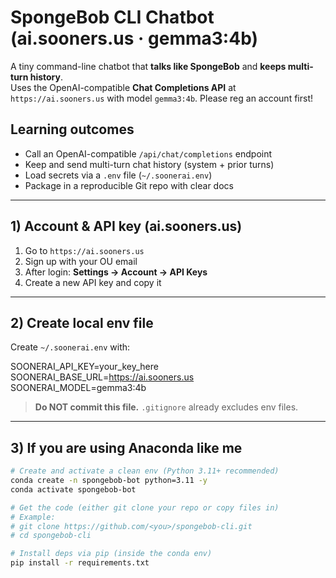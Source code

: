 # SpongeBob CLI Chatbot (ai.sooners.us · gemma3:4b)

A tiny command-line chatbot that **talks like SpongeBob** and **keeps multi-turn history**.  
Uses the OpenAI-compatible **Chat Completions API** at `https://ai.sooners.us` with model `gemma3:4b`. Please reg an account first!

## Learning outcomes
- Call an OpenAI-compatible `/api/chat/completions` endpoint
- Keep and send multi-turn chat history (system + prior turns)
- Load secrets via a `.env` file (`~/.soonerai.env`)
- Package in a reproducible Git repo with clear docs

---

## 1) Account & API key (ai.sooners.us)
1. Go to `https://ai.sooners.us`
2. Sign up with your OU email
3. After login: **Settings → Account → API Keys**
4. Create a new API key and copy it

---

## 2) Create local env file

Create `~/.soonerai.env` with:

SOONERAI_API_KEY=your_key_here
SOONERAI_BASE_URL=https://ai.sooners.us
SOONERAI_MODEL=gemma3:4b


> **Do NOT commit this file.** `.gitignore` already excludes env files.

---

## 3) If you are using Anaconda like me

```bash
# Create and activate a clean env (Python 3.11+ recommended)
conda create -n spongebob-bot python=3.11 -y
conda activate spongebob-bot

# Get the code (either git clone your repo or copy files in)
# Example:
# git clone https://github.com/<you>/spongebob-cli.git
# cd spongebob-cli

# Install deps via pip (inside the conda env)
pip install -r requirements.txt